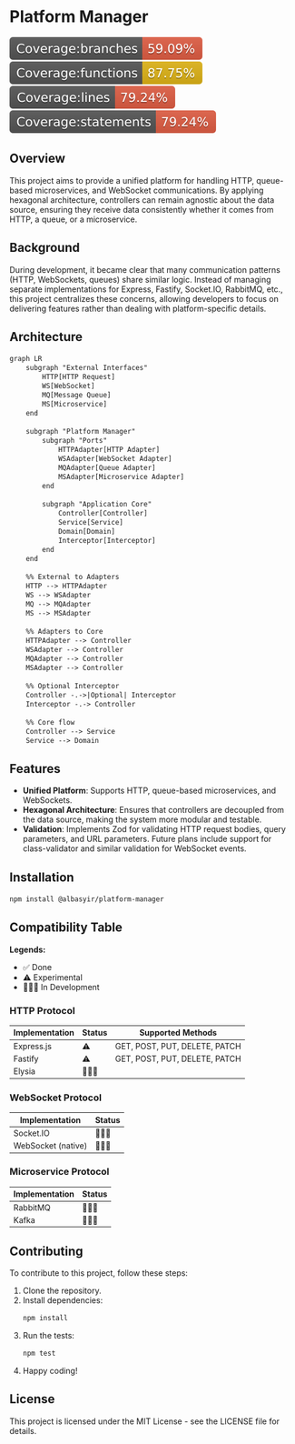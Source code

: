 # Platform Manager

![Coverage: Branches](./coverage/badge-branches.svg)
![Coverage: Functions](./coverage/badge-functions.svg)
![Coverage: Lines](./coverage/badge-lines.svg)
![Coverage: Statements](./coverage/badge-statements.svg)

## Overview
This project aims to provide a unified platform for handling HTTP, queue-based microservices, and WebSocket communications. By applying hexagonal architecture, controllers can remain agnostic about the data source, ensuring they receive data consistently whether it comes from HTTP, a queue, or a microservice.

## Background
During development, it became clear that many communication patterns (HTTP, WebSockets, queues) share similar logic. Instead of managing separate implementations for Express, Fastify, Socket.IO, RabbitMQ, etc., this project centralizes these concerns, allowing developers to focus on delivering features rather than dealing with platform-specific details.

## Architecture
```mermaid
graph LR
    subgraph "External Interfaces"
        HTTP[HTTP Request]
        WS[WebSocket]
        MQ[Message Queue]
        MS[Microservice]
    end

    subgraph "Platform Manager"
        subgraph "Ports"
            HTTPAdapter[HTTP Adapter]
            WSAdapter[WebSocket Adapter]
            MQAdapter[Queue Adapter]
            MSAdapter[Microservice Adapter]
        end

        subgraph "Application Core"
            Controller[Controller]
            Service[Service]
            Domain[Domain]
            Interceptor[Interceptor]
        end
    end

    %% External to Adapters
    HTTP --> HTTPAdapter
    WS --> WSAdapter
    MQ --> MQAdapter
    MS --> MSAdapter

    %% Adapters to Core
    HTTPAdapter --> Controller
    WSAdapter --> Controller
    MQAdapter --> Controller
    MSAdapter --> Controller

    %% Optional Interceptor
    Controller -.->|Optional| Interceptor
    Interceptor -.-> Controller

    %% Core flow
    Controller --> Service
    Service --> Domain
```

## Features
- **Unified Platform**: Supports HTTP, queue-based microservices, and WebSockets.
- **Hexagonal Architecture**: Ensures that controllers are decoupled from the data source, making the system more modular and testable.
- **Validation**: Implements Zod for validating HTTP request bodies, query parameters, and URL parameters. Future plans include support for class-validator and similar validation for WebSocket events.

## Installation

```bash
npm install @albasyir/platform-manager
```



## Compatibility Table
**Legends:**
- ✅ Done
- ⚠️ Experimental
- 👷🏼‍♂️ In Development

### HTTP Protocol
| Implementation | Status | Supported Methods |
|----------------|--------|-------------------|
| Express.js     | ⚠️     | GET, POST, PUT, DELETE, PATCH |
| Fastify        | ⚠️     | GET, POST, PUT, DELETE, PATCH |
| Elysia         | 👷🏼‍♂️  |  |

### WebSocket Protocol
| Implementation | Status |
|----------------|--------|
| Socket.IO      | 👷🏼‍♂️  |
| WebSocket (native) | 👷🏼‍♂️ |

### Microservice Protocol
| Implementation | Status |
|----------------|--------|
| RabbitMQ       | 👷🏼‍♂️  |
| Kafka          | 👷🏼‍♂️  |

## Contributing
To contribute to this project, follow these steps:

1. Clone the repository.
2. Install dependencies:
   ```bash
   npm install
   ```
3. Run the tests:
   ```bash
   npm test
   ```
4. Happy coding!

## License
This project is licensed under the MIT License - see the LICENSE file for details. 